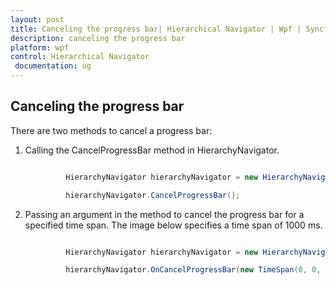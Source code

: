 ```yaml
---
layout: post
title: Canceling the progress bar| Hierarchical Navigator | Wpf | Syncfusion
description: canceling the progress bar
platform: wpf
control: Hierarchical Navigator
 documentation: ug
---
```


## Canceling the progress bar

There are two methods to cancel a progress bar:

1. Calling the CancelProgressBar method in HierarchyNavigator.



   ~~~csharp

			HierarchyNavigator hierarchyNavigator = new HierarchyNavigator();

			hierarchyNavigator.CancelProgressBar();

   ~~~

2. Passing an argument in the method to cancel the progress bar for a specified time span. The image below specifies a time span of 1000 ms.



   ~~~csharp

			HierarchyNavigator hierarchyNavigator = new HierarchyNavigator();

			hierarchyNavigator.OnCancelProgressBar(new TimeSpan(0, 0, 0, 0, 1000));

   ~~~

